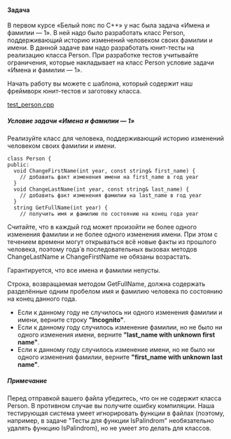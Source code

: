 #### Задача ####
В первом курсе «Белый пояс по С++» у нас была задача «Имена и фамилии — 1». В ней надо было разработать класс Person, поддерживающий историю изменений человеком своих фамилии и имени. В данной задаче вам надо разработать юнит-тесты на реализацию класса Person. При разработке тестов учитывайте ограничения, которые накладывает на класс Person условие задачи «Имена и фамилии — 1».

Начать работу вы можете с шаблона, который содержит наш фреймворк юнит-тестов и заготовку класса.

[test_person.cpp](https://github.com/salizade22/Modern-C-plus-plus-specialization/blob/main/Yellow%20Belt/Week%202/Practice%20Programming%20Assignment%202/test_person.cpp)

##### Условие задачи «Имена и фамилии — 1» #####
Реализуйте класс для человека, поддерживающий историю изменений человеком своих фамилии и имени. 

```commandline
class Person {
public:
  void ChangeFirstName(int year, const string& first_name) {
    // добавить факт изменения имени на first_name в год year
  }
  void ChangeLastName(int year, const string& last_name) {
    // добавить факт изменения фамилии на last_name в год year
  }
  string GetFullName(int year) {
    // получить имя и фамилию по состоянию на конец года year
```

Считайте, что в каждый год может произойти не более одного изменения фамилии и не более одного изменения имени. При этом с течением времени могут открываться всё новые факты из прошлого человека, поэтому года́ в последовательных вызовах методов ChangeLastName и ChangeFirstName не обязаны возрастать.

Гарантируется, что все имена и фамилии непусты.

Строка, возвращаемая методом GetFullName, должна содержать разделённые одним пробелом имя и фамилию человека по состоянию на конец данного года.

* Если к данному году не случилось ни одного изменения фамилии и имени, верните строку **"Incognito"**.
* Если к данному году случилось изменение фамилии, но не было ни одного изменения имени, верните **"last_name with unknown first name"**.
* Если к данному году случилось изменение имени, но не было ни одного изменения фамилии, верните **"first_name with unknown last name"**.

##### Примечание #####
Перед отправкой вашего файла убедитесь, что он не содержит класса Person. В противном случае вы получите ошибку компиляции. Наша тестирующая система умеет игнорировать функции в файлах (поэтому, например, в задаче "Тесты для функции IsPalindrom" необязательно удалять функцию IsPalindrom), но не умеет это делать для классов.
